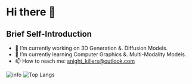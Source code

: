 # Hi there 👋

## Brief Self-Introduction

- 🔭 I’m currently working on 3D Generation &. Diffusion Models.
- 🌱 I’m currently learning Computer Graphics &. Multi-Modality Models.
- 📫 How to reach me: snight_killers@outlook.com


![info](https://github-readme-stats.vercel.app/api?username=night-killer&show_icons=true&count_private=true&hide=prs&theme=default_repocard)
![Top Langs](https://github-readme-stats.vercel.app/api/top-langs/?username=night-killer)
<!--
**night-killer/night-killer** is a ✨ _special_ ✨ repository because its `README.md` (this file) appears on your GitHub profile.
Here are some ideas to get you started:
- 🔭 I’m currently working ...
- 🌱 I’m currently learning ...
- 👯 I’m looking to collaborate on ...
- 🤔 I’m looking for help with ...
- 💬 Ask me about ...
- 📫 How to reach me: ...
- 😄 Pronouns: ...
- ⚡ Fun fact: ...
-->
